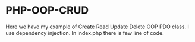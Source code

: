 # PHP-OOP-CRUD
Here we have my example of Create Read Update Delete OOP PDO class. I use dependency injection.
In index.php there is few line of code.
